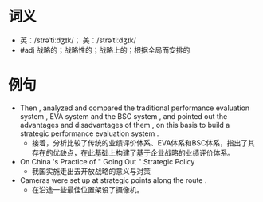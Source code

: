 # 词义
- 英：/strəˈtiːdʒɪk/； 美：/strəˈtiːdʒɪk/
- #adj 战略的；战略性的；战略上的；根据全局而安排的
# 例句
- Then , analyzed and compared the traditional performance evaluation system , EVA system and the BSC system , and pointed out the advantages and disadvantages of them , on this basis to build a strategic performance evaluation system .
	- 接着，分析比较了传统的业绩评价体系、EVA体系和BSC体系，指出了其存在的优缺点，在此基础上构建了基于企业战略的业绩评价体系。
- On China 's Practice of " Going Out " Strategic Policy
	- 我国实施走出去开放战略的意义与对策
- Cameras were set up at strategic points along the route .
	- 在沿途一些最佳位置架设了摄像机。
